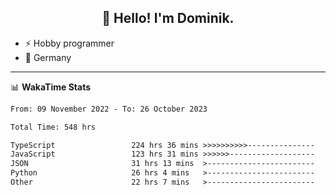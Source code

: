 <h2 align="center">👋 Hello! I'm Dominik.</h2>

- ⚡ Hobby programmer
- 📍 Germany

---
📊 **WakaTime Stats**
<!--START_SECTION:waka-->

```txt
From: 09 November 2022 - To: 26 October 2023

Total Time: 548 hrs

TypeScript                 224 hrs 36 mins >>>>>>>>>>---------------   40.99 %
JavaScript                 123 hrs 31 mins >>>>>>-------------------   22.54 %
JSON                       31 hrs 13 mins  >------------------------   05.70 %
Python                     26 hrs 4 mins   >------------------------   04.76 %
Other                      22 hrs 7 mins   >------------------------   04.04 %
```

<!--END_SECTION:waka-->
